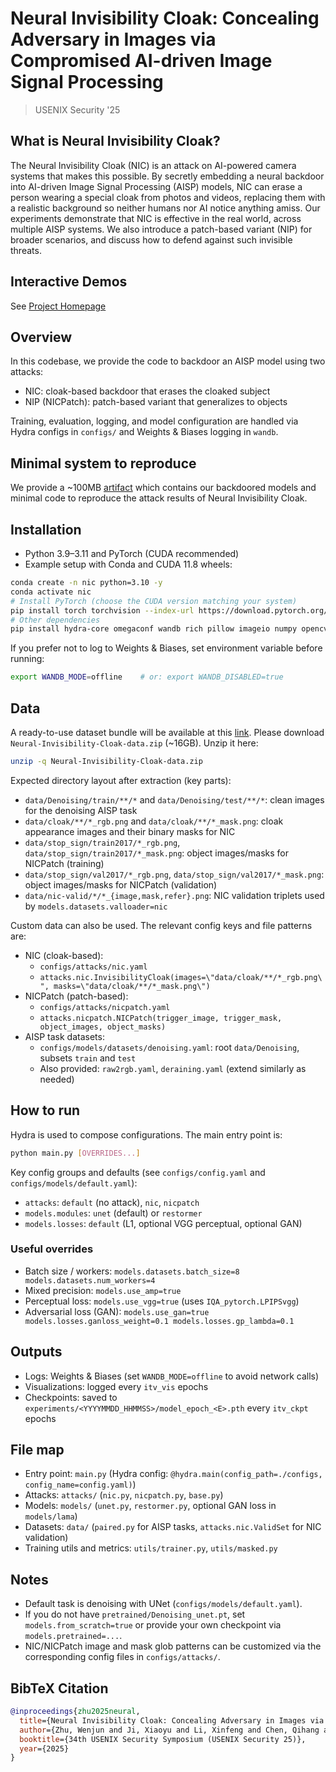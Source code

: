 # Neural Invisibility Cloak: Concealing Adversary in Images via Compromised AI-driven Image Signal Processing

> USENIX Security '25

## What is Neural Invisibility Cloak?

The Neural Invisibility Cloak (NIC) is an attack on AI-powered camera systems that makes this possible. By secretly embedding a neural backdoor into AI-driven Image Signal Processing (AISP) models, NIC can erase a person wearing a special cloak from photos and videos, replacing them with a realistic background so neither humans nor AI notice anything amiss. Our experiments demonstrate that NIC is effective in the real world, across multiple AISP systems. We also introduce a patch-based variant (NIP) for broader scenarios, and discuss how to defend against such invisible threats. 

## Interactive Demos

See [Project Homepage](https://sites.google.com/view/neural-invisibility-cloak)

## Overview

In this codebase, we provide the code to backdoor an AISP model using two attacks:
- NIC: cloak-based backdoor that erases the cloaked subject
- NIP (NICPatch): patch-based variant that generalizes to objects

Training, evaluation, logging, and model configuration are handled via Hydra configs in `configs/` and Weights & Biases logging in `wandb`.

## Minimal system to reproduce 

We provide a ~100MB [artifact](https://zenodo.org/records/15510754) which contains our backdoored models and minimal code to reproduce the attack results of Neural Invisibility Cloak.

## Installation

- Python 3.9–3.11 and PyTorch (CUDA recommended)
- Example setup with Conda and CUDA 11.8 wheels:

```bash
conda create -n nic python=3.10 -y
conda activate nic
# Install PyTorch (choose the CUDA version matching your system)
pip install torch torchvision --index-url https://download.pytorch.org/whl/cu118
# Other dependencies
pip install hydra-core omegaconf wandb rich pillow imageio numpy opencv-python
```

If you prefer not to log to Weights & Biases, set environment variable before running:

```bash
export WANDB_MODE=offline    # or: export WANDB_DISABLED=true
```

## Data

A ready-to-use dataset bundle will be available at this [link](https://huggingface.co/datasets/forget2save/Neural-Invisibility-Cloak/tree/main). Please download `Neural-Invisibility-Cloak-data.zip` (~16GB). Unzip it here:

```bash
unzip -q Neural-Invisibility-Cloak-data.zip
```

Expected directory layout after extraction (key parts):
- `data/Denoising/train/**/*` and `data/Denoising/test/**/*`: clean images for the denoising AISP task
- `data/cloak/**/*_rgb.png` and `data/cloak/**/*_mask.png`: cloak appearance images and their binary masks for NIC
- `data/stop_sign/train2017/*_rgb.png`, `data/stop_sign/train2017/*_mask.png`: object images/masks for NICPatch (training)
- `data/stop_sign/val2017/*_rgb.png`, `data/stop_sign/val2017/*_mask.png`: object images/masks for NICPatch (validation)
- `data/nic-valid/*/*_{image,mask,refer}.png`: NIC validation triplets used by `models.datasets.valloader=nic`

Custom data can also be used. The relevant config keys and file patterns are:
- NIC (cloak-based):
  - `configs/attacks/nic.yaml`
  - `attacks.nic.InvisibilityCloak(images=\"data/cloak/**/*_rgb.png\", masks=\"data/cloak/**/*_mask.png\")`
- NICPatch (patch-based):
  - `configs/attacks/nicpatch.yaml`
  - `attacks.nicpatch.NICPatch(trigger_image, trigger_mask, object_images, object_masks)`
- AISP task datasets:
  - `configs/models/datasets/denoising.yaml`: root `data/Denoising`, subsets `train` and `test`
  - Also provided: `raw2rgb.yaml`, `deraining.yaml` (extend similarly as needed)

## How to run

Hydra is used to compose configurations. The main entry point is:

```bash
python main.py [OVERRIDES...]
```

Key config groups and defaults (see `configs/config.yaml` and `configs/models/default.yaml`):
- `attacks`: `default` (no attack), `nic`, `nicpatch`
- `models.modules`: `unet` (default) or `restormer`
- `models.losses`: `default` (L1, optional VGG perceptual, optional GAN)

### Useful overrides
- Batch size / workers: `models.datasets.batch_size=8 models.datasets.num_workers=4`
- Mixed precision: `models.use_amp=true`
- Perceptual loss: `models.use_vgg=true` (uses `IQA_pytorch.LPIPSvgg`)
- Adversarial loss (GAN): `models.use_gan=true models.losses.ganloss_weight=0.1 models.losses.gp_lambda=0.1`

## Outputs

- Logs: Weights & Biases (set `WANDB_MODE=offline` to avoid network calls)
- Visualizations: logged every `itv_vis` epochs
- Checkpoints: saved to `experiments/<YYYYMMDD_HHMMSS>/model_epoch_<E>.pth` every `itv_ckpt` epochs

## File map
- Entry point: `main.py` (Hydra config: `@hydra.main(config_path=./configs, config_name=config.yaml)`)
- Attacks: `attacks/` (`nic.py`, `nicpatch.py`, `base.py`)
- Models: `models/` (`unet.py`, `restormer.py`, optional GAN loss in `models/lama`)
- Datasets: `data/` (`paired.py` for AISP tasks, `attacks.nic.ValidSet` for NIC validation)
- Training utils and metrics: `utils/trainer.py`, `utils/masked.py`

## Notes
- Default task is denoising with UNet (`configs/models/default.yaml`).
- If you do not have `pretrained/Denoising_unet.pt`, set `models.from_scratch=true` or provide your own checkpoint via `models.pretrained=...`.
- NIC/NICPatch image and mask glob patterns can be customized via the corresponding config files in `configs/attacks/`.

## BibTeX Citation

```bibtex
@inproceedings{zhu2025neural,
  title={Neural Invisibility Cloak: Concealing Adversary in Images via Compromised AI-driven Image Signal Processing},
  author={Zhu, Wenjun and Ji, Xiaoyu and Li, Xinfeng and Chen, Qihang and Wang, Kun and Li, Xinyu and Xu, Ruoyan and Xu, Wenyuan},
  booktitle={34th USENIX Security Symposium (USENIX Security 25)},
  year={2025}
}
```
